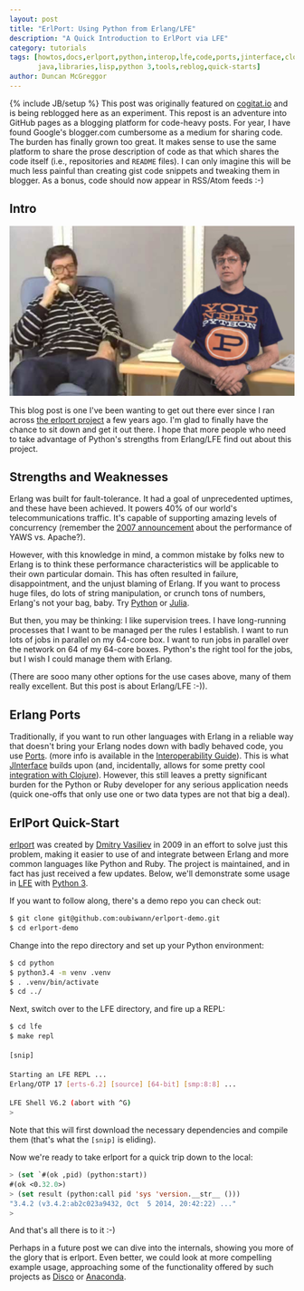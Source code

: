 ```yaml
---
layout: post
title: "ErlPort: Using Python from Erlang/LFE"
description: "A Quick Introduction to ErlPort via LFE"
category: tutorials
tags: [howtos,docs,erlport,python,interop,lfe,code,ports,jinterface,clojure,
       java,libraries,lisp,python 3,tools,reblog,quick-starts]
author: Duncan McGreggor
---
```

{% include JB/setup %}
This post was originally featured on
[cogitat.io](http://technicae.cogitat.io/2014/11/erlport-using-python-from-erlanglfe.html)
and is being reblogged here as an experiment. This repost is an adventure into
GitHub pages as a blogging platform for code-heavy posts. For year, I have found
Google's blogger.com cumbersome as a medium for sharing code. The burden has
finally grown too great. It makes sense to use the same platform to share the
prose description of code as that which shares the code itself (i.e.,
repositories and ``README`` files). I can only imagine this will be much less
painful than creating gist code snippets and tweaking them in blogger. As a
bonus, code should now appear in RSS/Atom feeds :-)

## Intro
<a href="/assets/images/posts/Erlang-Python-Greats.png"><img class="right thumb" src="/assets/images/posts/Erlang-Python-Greats.png" /></a>

This blog post is one I've been wanting to get out there ever since
I ran across [the erlport project](http://erlport.org/) a few years ago. I'm
glad to finally have the chance to sit down and get it out there. I hope that
more people who need to take advantage of Python's strengths from Erlang/LFE
find out about this project.

## Strengths and Weaknesses

Erlang was built for fault-tolerance. It had a goal of unprecedented uptimes,
and these have been achieved. It powers 40% of our world's telecommunications
traffic. It's capable of supporting amazing levels of concurrency
(remember the [2007 announcement](https://www.sics.se/~joe/apachevsyaws.html)
about the performance of YAWS vs. Apache?).

However, with this knowledge in mind, a common mistake by folks new to Erlang
is to think these performance characteristics will be applicable to their own
particular domain. This has often resulted in failure, disappointment, and the
unjust blaming of Erlang. If you want to process huge files, do lots of string
manipulation, or crunch tons of numbers, Erlang's not your bag, baby. Try
[Python](https://www.python.org/) or [Julia](http://julialang.org/).

But then, you may be thinking: I like supervision trees. I have long-running
processes that I want to be managed per the rules I establish. I want to run
lots of jobs in parallel on my 64-core box. I want to run jobs in parallel
over the network on 64 of my 64-core boxes. Python's the right tool for the
jobs, but I wish I could manage them with Erlang.

(There are sooo many other options for the use cases above, many of them
really excellent. But this post is about Erlang/LFE :-)).

## Erlang Ports

Traditionally, if you want to run other languages with Erlang in a reliable
way that doesn't bring your Erlang nodes down with badly behaved code, you
use [Ports](http://erlang.org/doc/reference_manual/ports.html).
(more info is available in the
[Interoperability Guide](http://www.erlang.org/doc/tutorial/overview.html)).
This is what
[JInterface](http://www.erlang.org/doc/apps/jinterface/jinterface_users_guide.html)
builds upon (and, incidentally, allows for some pretty cool
[integration with Clojure](https://github.com/oubiwann/lfecljapp)). However,
this still leaves a pretty significant burden for the Python or Ruby developer
for any serious application needs (quick one-offs that only use one or two
data types are not that big a deal).

## ErlPort Quick-Start

[erlport](https://github.com/hdima/erlport) was created by
[Dmitry Vasiliev](https://twitter.com/hdima) in 2009 in an effort to solve just this
problem, making it easier to use of and integrate between Erlang and more common
languages like Python and Ruby. The project is maintained, and in fact has just
received a few updates. Below, we'll demonstrate some usage in
[LFE](http://lfe.io/) with [Python 3](https://docs.python.org/3/).

If you want to follow along, there's a demo repo you can check out:

```bash
$ git clone git@github.com:oubiwann/erlport-demo.git
$ cd erlport-demo
```

Change into the repo directory and set up your Python environment:

```bash
$ cd python
$ python3.4 -m venv .venv
$ . .venv/bin/activate
$ cd ../
```

Next, switch over to the LFE directory, and fire up a REPL:

```bash
$ cd lfe
$ make repl

[snip]

Starting an LFE REPL ...
Erlang/OTP 17 [erts-6.2] [source] [64-bit] [smp:8:8] ...

LFE Shell V6.2 (abort with ^G)
>
```

Note that this will first download the necessary dependencies and compile them
(that's what the ``[snip]`` is eliding).

Now we're ready to take erlport for a quick trip down to the local:

```cl
> (set `#(ok ,pid) (python:start))
#(ok <0.32.0>)
> (set result (python:call pid 'sys 'version.__str__ ()))
"3.4.2 (v3.4.2:ab2c023a9432, Oct  5 2014, 20:42:22) ..."
>
```

And that's all there is to it :-)

Perhaps in a future post we can dive into the internals, showing you more of the
glory that is erlport. Even better, we could look at more compelling example
usage, approaching some of the functionality offered by such projects as
[Disco](http://discoproject.org/) or
[Anaconda](http://continuum.io/anaconda-server).

